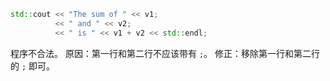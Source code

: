 ```c++
std::cout << "The sum of " << v1;
          << " and " << v2;
          << " is " << v1 + v2 << std::endl;
```

程序不合法。
原因：第一行和第二行不应该带有 `;`。
修正：移除第一行和第二行的 `;` 即可。

